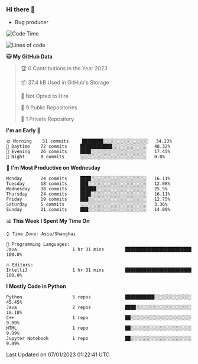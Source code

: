 ### Hi there 👋
* Bug producer
<!--START_SECTION:waka-->
![Code Time](http://img.shields.io/badge/Code%20Time-852%20hrs%2041%20mins-blue)

![Lines of code](https://img.shields.io/badge/From%20Hello%20World%20I%27ve%20Written-34%20Thousand%20lines%20of%20code-blue)

**🐱 My GitHub Data** 

> 🏆 0 Contributions in the Year 2023
 > 
> 📦 37.4 kB Used in GitHub's Storage 
 > 
> 🚫 Not Opted to Hire
 > 
> 📜 9 Public Repositories 
 > 
> 🔑 1 Private Repository 
 > 
**I'm an Early 🐤** 

```text
🌞 Morning    51 commits     ████████░░░░░░░░░░░░░░░░░   34.23% 
🌆 Daytime    72 commits     ████████████░░░░░░░░░░░░░   48.32% 
🌃 Evening    26 commits     ████░░░░░░░░░░░░░░░░░░░░░   17.45% 
🌙 Night      0 commits      ░░░░░░░░░░░░░░░░░░░░░░░░░   0.0%

```
📅 **I'm Most Productive on Wednesday** 

```text
Monday       24 commits     ████░░░░░░░░░░░░░░░░░░░░░   16.11% 
Tuesday      18 commits     ███░░░░░░░░░░░░░░░░░░░░░░   12.08% 
Wednesday    38 commits     ██████░░░░░░░░░░░░░░░░░░░   25.5% 
Thursday     24 commits     ████░░░░░░░░░░░░░░░░░░░░░   16.11% 
Friday       19 commits     ███░░░░░░░░░░░░░░░░░░░░░░   12.75% 
Saturday     5 commits      ░░░░░░░░░░░░░░░░░░░░░░░░░   3.36% 
Sunday       21 commits     ███░░░░░░░░░░░░░░░░░░░░░░   14.09%

```


📊 **This Week I Spent My Time On** 

```text
⌚︎ Time Zone: Asia/Shanghai

💬 Programming Languages: 
Java                     1 hr 31 mins        █████████████████████████   100.0%

🔥 Editors: 
IntelliJ                 1 hr 31 mins        █████████████████████████   100.0%

```

**I Mostly Code in Python** 

```text
Python                   5 repos             ███████████░░░░░░░░░░░░░░   45.45% 
Java                     2 repos             ████░░░░░░░░░░░░░░░░░░░░░   18.18% 
C++                      1 repo              ██░░░░░░░░░░░░░░░░░░░░░░░   9.09% 
HTML                     1 repo              ██░░░░░░░░░░░░░░░░░░░░░░░   9.09% 
Jupyter Notebook         1 repo              ██░░░░░░░░░░░░░░░░░░░░░░░   9.09%

```



 Last Updated on 07/01/2023 01:22:41 UTC
<!--END_SECTION:waka-->
